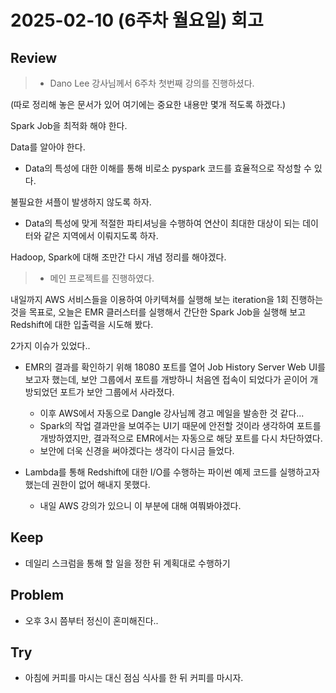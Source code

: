 # 2025-02-10 (6주차 월요일) 회고

## Review

> * Dano Lee 강사님께서 6주차 첫번째 강의를 진행하셨다.

(따로 정리해 놓은 문서가 있어 여기에는 중요한 내용만 몇개 적도록 하겠다.)

Spark Job을 최적화 해야 한다.

Data를 알아야 한다.
* Data의 특성에 대한 이해를 통해 비로소 pyspark 코드를 효율적으로 작성할 수 있다.

불필요한 셔플이 발생하지 않도록 하자.
* Data의 특성에 맞게 적절한 파티셔닝을 수행하여 연산이 최대한 대상이 되는 데이터와 같은 지역에서 이뤄지도록 하자.

Hadoop, Spark에 대해 조만간 다시 개념 정리를 해야겠다.

> * 메인 프로젝트를 진행하였다.

내일까지 AWS 서비스들을 이용하여 아키텍쳐를 실행해 보는 iteration을 1회 진행하는 것을 목표로,
오늘은 EMR 클러스터를 실행해서 간단한 Spark Job을 실행해 보고 Redshift에 대한 입출력을 시도해 봤다.

2가지 이슈가 있었다..
* EMR의 결과를 확인하기 위해 18080 포트를 열어 Job History Server Web UI를 보고자 했는데, 보안 그룹에서 포트를 개방하니 처음엔 접속이 되었다가 곧이어 개방되었던 포트가 보안 그룹에서 사라졌다.
  * 이후 AWS에서 자동으로 Dangle 강사님께 경고 메일을 발송한 것 같다...
  * Spark의 작업 결과만을 보여주는 UI기 때문에 안전할 것이라 생각하여 포트를 개방하였지만, 결과적으로 EMR에서는 자동으로 해당 포트를 다시 차단하였다.
  * 보안에 더욱 신경을 써야겠다는 생각이 다시금 들었다.

* Lambda를 통해 Redshift에 대한 I/O를 수행하는 파이썬 예제 코드를 실행하고자 했는데 권한이 없어 해내지 못했다.
  * 내일 AWS 강의가 있으니 이 부분에 대해 여쭤봐야겠다.

## Keep

* 데일리 스크럼을 통해 할 일을 정한 뒤 계획대로 수행하기

## Problem

* 오후 3시 쯤부터 정신이 혼미해진다..

## Try

* 아침에 커피를 마시는 대신 점심 식사를 한 뒤 커피를 마시자.